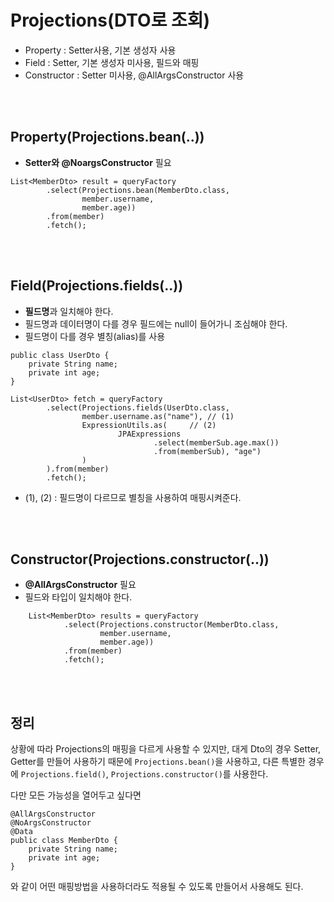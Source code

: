 # Projections(DTO로 조회)

- Property : Setter사용, 기본 생성자 사용
- Field : Setter, 기본 생성자 미사용, 필드와 매핑
- Constructor : Setter 미사용, @AllArgsConstructor 사용

<br/>
<br/>

## Property(Projections.bean(..))

- **Setter와 @NoargsConstructor** 필요

```
List<MemberDto> result = queryFactory
        .select(Projections.bean(MemberDto.class,
                member.username,
                member.age))
        .from(member)
        .fetch();
```

<br/>
<br/>

## Field(Projections.fields(..))

- **필드명**과 일치해야 한다.
- 필드명과 데이터명이 다를 경우 필드에는 null이 들어가니 조심해야 한다.
- 필드명이 다를 경우 별칭(alias)를 사용

```
public class UserDto {
    private String name;
    private int age;
}

List<UserDto> fetch = queryFactory
        .select(Projections.fields(UserDto.class,
                member.username.as("name"),	// (1)
                ExpressionUtils.as(		// (2)
                        JPAExpressions
                                .select(memberSub.age.max())
                                .from(memberSub), "age")
                )
        ).from(member)
        .fetch();
```

- (1), (2) : 필드명이 다르므로 별칭을 사용하여 매핑시켜준다.

<br/>
<br/>

## Constructor(Projections.constructor(..))

- **@AllArgsConstructor** 필요
- 필드와 타입이 일치해야 한다.

```
    List<MemberDto> results = queryFactory
            .select(Projections.constructor(MemberDto.class,
                    member.username,
                    member.age))
            .from(member)
            .fetch();
```

<br/>
<br/>

## 정리

상황에 따라 Projections의 매핑을 다르게 사용할 수 있지만, 대게 Dto의 경우 Setter, Getter를 만들어 사용하기 때문에  `Projections.bean()`을 사용하고, 다른 특별한 경우에 `Projections.field()`, `Projections.constructor()`를 사용한다.

다만 모든 가능성을 열어두고 싶다면

```
@AllArgsConstructor
@NoArgsConstructor
@Data
public class MemberDto {
    private String name;
    private int age;
}
```


와 같이 어떤 매핑방법을 사용하더라도 적용될 수 있도록 만들어서 사용해도 된다.